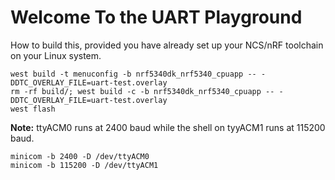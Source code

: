 Welcome To the UART Playground
==============================

How to build this, provided you have already set up your NCS/nRF
toolchain on your Linux system.

	west build -t menuconfig -b nrf5340dk_nrf5340_cpuapp -- -DDTC_OVERLAY_FILE=uart-test.overlay
    rm -rf build/; west build -c -b nrf5340dk_nrf5340_cpuapp -- -DDTC_OVERLAY_FILE=uart-test.overlay
	west flash

**Note:** ttyACM0 runs at 2400 baud while the shell on tyyACM1 runs at 115200 baud.

    minicom -b 2400 -D /dev/ttyACM0
	minicom -b 115200 -D /dev/ttyACM1
	
	
